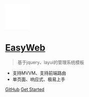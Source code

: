 ![logo](./logo.png)

# [EasyWeb](/)

> 基于jquery、layui的管理系统模板

* 支持MVVM、支持前端路由
* 单页面、响应式、极易上手

[GitHub](https://gitee.com/whvse/EasyWebPage)
[Get Started](#_1简介)